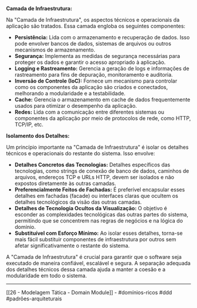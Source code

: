 **Camada de Infraestrutura:**

Na "Camada de Infraestrutura", os aspectos técnicos e operacionais da aplicação são tratados. Essa camada engloba os seguintes componentes:

- **Persistência:** Lida com o armazenamento e recuperação de dados. Isso pode envolver bancos de dados, sistemas de arquivos ou outros mecanismos de armazenamento.
- **Segurança:** Implementa as medidas de segurança necessárias para proteger os dados e garantir o acesso apropriado à aplicação.
- **Logging e Rastreamento:** Gerencia a geração de logs e informações de rastreamento para fins de depuração, monitoramento e auditoria.
- **Inversão de Controle (IoC):** Fornece um mecanismo para controlar como os componentes da aplicação são criados e conectados, melhorando a modularidade e a testabilidade.
- **Cache:** Gerencia o armazenamento em cache de dados frequentemente usados para otimizar o desempenho da aplicação.
- **Redes:** Lida com a comunicação entre diferentes sistemas ou componentes da aplicação por meio de protocolos de rede, como HTTP, TCP/IP, etc.

**Isolamento dos Detalhes:**

Um princípio importante na "Camada de Infraestrutura" é isolar os detalhes técnicos e operacionais do restante do sistema. Isso envolve:

- **Detalhes Concretos das Tecnologias:** Detalhes específicos das tecnologias, como strings de conexão de banco de dados, caminhos de arquivos, endereços TCP e URLs HTTP, devem ser isolados e não expostos diretamente às outras camadas.
- **Preferencialmente Feitos de Fachadas:** É preferível encapsular esses detalhes em fachadas (facade) ou interfaces claras que ocultem os detalhes tecnológicos da visão das outras camadas.
- **Detalhes de Tecnologia Ocultos da Visualização:** O objetivo é esconder as complexidades tecnológicas das outras partes do sistema, permitindo que se concentrem nas regras de negócios e na lógica do domínio.
- **Substituível com Esforço Mínimo:** Ao isolar esses detalhes, torna-se mais fácil substituir componentes de infraestrutura por outros sem afetar significativamente o restante do sistema.

A "Camada de Infraestrutura" é crucial para garantir que o software seja executado de maneira confiável, escalável e segura. A separação adequada dos detalhes técnicos dessa camada ajuda a manter a coesão e a modularidade em todo o sistema.

---
[[26 - Modelagem Tática - Domain Module]] - #domínios-ricos  #ddd #padrões-arquiteturais 
